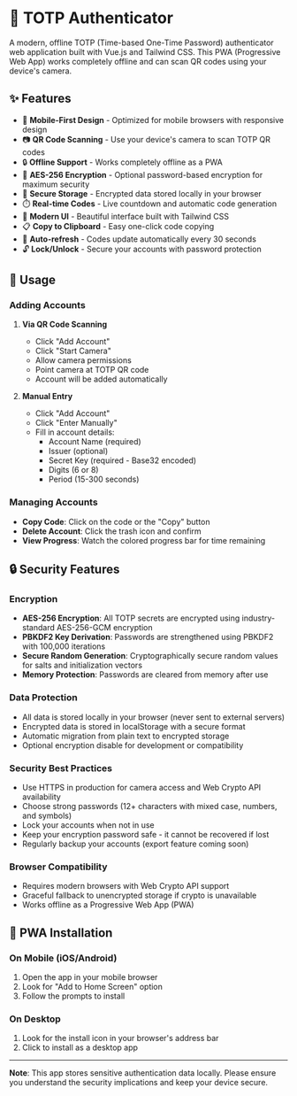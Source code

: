 # 🔐 TOTP Authenticator

A modern, offline TOTP (Time-based One-Time Password) authenticator web application built with Vue.js and Tailwind CSS. This PWA (Progressive Web App) works completely offline and can scan QR codes using your device's camera.

## ✨ Features

- 📱 **Mobile-First Design** - Optimized for mobile browsers with responsive design
- 📷 **QR Code Scanning** - Use your device's camera to scan TOTP QR codes
- 🔒 **Offline Support** - Works completely offline as a PWA
- 🔐 **AES-256 Encryption** - Optional password-based encryption for maximum security
- 💾 **Secure Storage** - Encrypted data stored locally in your browser
- ⏱️ **Real-time Codes** - Live countdown and automatic code generation
- 🎨 **Modern UI** - Beautiful interface built with Tailwind CSS
- 📋 **Copy to Clipboard** - Easy one-click code copying
- 🔄 **Auto-refresh** - Codes update automatically every 30 seconds
- 🔓 **Lock/Unlock** - Secure your accounts with password protection

## 📱 Usage

### Adding Accounts

1. **Via QR Code Scanning**
   - Click "Add Account"
   - Click "Start Camera"
   - Allow camera permissions
   - Point camera at TOTP QR code
   - Account will be added automatically

2. **Manual Entry**
   - Click "Add Account"
   - Click "Enter Manually"
   - Fill in account details:
     - Account Name (required)
     - Issuer (optional)
     - Secret Key (required - Base32 encoded)
     - Digits (6 or 8)
     - Period (15-300 seconds)

### Managing Accounts

- **Copy Code**: Click on the code or the "Copy" button
- **Delete Account**: Click the trash icon and confirm
- **View Progress**: Watch the colored progress bar for time remaining


## 🔒 Security Features

### Encryption
- **AES-256 Encryption**: All TOTP secrets are encrypted using industry-standard AES-256-GCM encryption
- **PBKDF2 Key Derivation**: Passwords are strengthened using PBKDF2 with 100,000 iterations
- **Secure Random Generation**: Cryptographically secure random values for salts and initialization vectors
- **Memory Protection**: Passwords are cleared from memory after use

### Data Protection
- All data is stored locally in your browser (never sent to external servers)
- Encrypted data is stored in localStorage with a secure format
- Automatic migration from plain text to encrypted storage
- Optional encryption disable for development or compatibility

### Security Best Practices
- Use HTTPS in production for camera access and Web Crypto API availability
- Choose strong passwords (12+ characters with mixed case, numbers, and symbols)
- Lock your accounts when not in use
- Keep your encryption password safe - it cannot be recovered if lost
- Regularly backup your accounts (export feature coming soon)

### Browser Compatibility
- Requires modern browsers with Web Crypto API support
- Graceful fallback to unencrypted storage if crypto is unavailable
- Works offline as a Progressive Web App (PWA)

## 📱 PWA Installation

### On Mobile (iOS/Android)
1. Open the app in your mobile browser
2. Look for "Add to Home Screen" option
3. Follow the prompts to install

### On Desktop
1. Look for the install icon in your browser's address bar
2. Click to install as a desktop app

---

**Note**: This app stores sensitive authentication data locally. Please ensure you understand the security implications and keep your device secure.